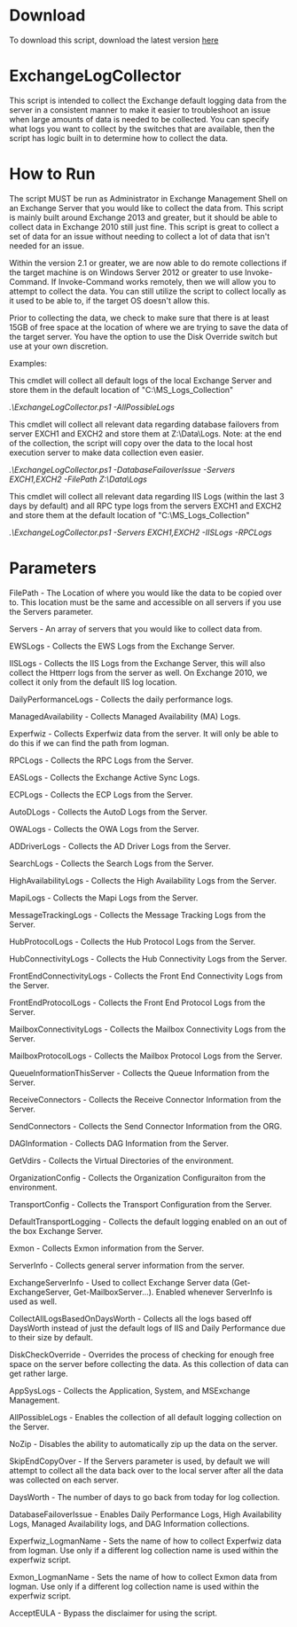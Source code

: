 # Download 
To download this script, download the latest version [here](https://github.com/dpaulson45/ExchangeLogCollector/releases)

# ExchangeLogCollector
This script is intended to collect the Exchange default logging data from the server in a consistent manner to make it easier to troubleshoot an issue when large amounts of data is needed to be collected. You can specify what logs you want to collect by the switches that are available, then the script has logic built in to determine how to collect the data. 

# How to Run 
The script MUST be run as Administrator in Exchange Management Shell on an Exchange Server that you would like to collect the data from. This script is mainly built around Exchange 2013 and greater, but it should be able to collect data in Exchange 2010 still just fine. This script is great to collect a set of data for an issue without needing to collect a lot of data that isn't needed for an issue. 

Within the version 2.1 or greater, we are now able to do remote collections if the target machine is on Windows Server 2012 or greater to use Invoke-Command. If Invoke-Command works remotely, then we will allow you to attempt to collect the data. You can still utilize the script to collect locally as it used to be able to, if the target OS doesn't allow this. 

Prior to collecting the data, we check to make sure that there is at least 15GB of free space at the location of where we are trying to save the data of the target server. You have the option to use the Disk Override switch but use at your own discretion. 

Examples: 

This cmdlet will collect all default logs of the local Exchange Server and store them in the default location of "C:\MS_Logs_Collection" 

*.\ExchangeLogCollector.ps1 -AllPossibleLogs*

This cmdlet will collect all relevant data regarding database failovers from server EXCH1 and EXCH2 and store them at Z:\Data\Logs. Note: at the end of the collection, the script will copy over the data to the local host execution server to make data collection even easier. 

*.\ExchangeLogCollector.ps1 -DatabaseFailoverIssue -Servers EXCH1,EXCH2 -FilePath Z:\Data\Logs*

This cmdlet will collect all relevant data regarding IIS Logs (within the last 3 days by default) and all RPC type logs from the servers EXCH1 and EXCH2 and store them at the default location of "C:\MS_Logs_Collection"

*.\ExchangeLogCollector.ps1 -Servers EXCH1,EXCH2 -IISLogs -RPCLogs*


# Parameters 

FilePath - The Location of where you would like the data to be copied over to. This location must be the same and accessible on all servers if you use the Servers parameter. 

Servers - An array of servers that you would like to collect data from. 

EWSLogs - Collects the EWS Logs from the Exchange Server. 

IISLogs - Collects the IIS Logs from the Exchange Server, this will also collect the Httperr logs from the server as well. On Exchange 2010, we collect it only from the default IIS log location. 

DailyPerformanceLogs - Collects the daily performance logs.

ManagedAvailability - Collects Managed Availability (MA) Logs.

Experfwiz - Collects Experfwiz data from the server. It will only be able to do this if we can find the path from logman. 

RPCLogs - Collects the RPC Logs from the Server. 

EASLogs - Collects the Exchange Active Sync Logs. 

ECPLogs - Collects the ECP Logs from the Server. 

AutoDLogs - Collects the AutoD Logs from the Server. 

OWALogs - Collects the OWA Logs from the Server. 

ADDriverLogs - Collects the AD Driver Logs from the Server. 

SearchLogs - Collects the Search Logs from the Server. 

HighAvailabilityLogs - Collects the High Availability Logs from the Server.

MapiLogs - Collects the Mapi Logs from the Server. 

MessageTrackingLogs - Collects the Message Tracking Logs from the Server. 

HubProtocolLogs - Collects the Hub Protocol Logs from the Server. 

HubConnectivityLogs - Collects the Hub Connectivity Logs from the Server. 

FrontEndConnectivityLogs - Collects the Front End Connectivity Logs from the Server. 

FrontEndProtocolLogs - Collects the Front End Protocol Logs from the Server. 

MailboxConnectivityLogs - Collects the Mailbox Connectivity Logs from the Server. 

MailboxProtocolLogs - Collects the Mailbox Protocol Logs from the Server. 

QueueInformationThisServer - Collects the Queue Information from the Server. 

ReceiveConnectors - Collects the Receive Connector Information from the Server. 

SendConnectors - Collects the Send Connector Information from the ORG. 

DAGInformation - Collects DAG Information from the Server. 

GetVdirs - Collects the Virtual Directories of the environment. 

OrganizationConfig - Collects the Organization Configuraiton from the environment.

TransportConfig - Collects the Transport Configuration from the Server. 

DefaultTransportLogging - Collects the default logging enabled on an out of the box Exchange Server. 

Exmon - Collects Exmon information from the Server. 

ServerInfo - Collects general server information from the server. 

ExchangeServerInfo - Used to collect Exchange Server data (Get-ExchangeServer, Get-MailboxServer...). Enabled whenever ServerInfo is used as well.

CollectAllLogsBasedOnDaysWorth - Collects all the logs based off DaysWorth instead of just the default logs of IIS and Daily Performance due to their size by default. 

DiskCheckOverride - Overrides the process of checking for enough free space on the server before collecting the data. As this collection of data can get rather large. 

AppSysLogs - Collects the Application, System, and MSExchange Management. 

AllPossibleLogs - Enables the collection of all default logging collection on the Server. 

NoZip - Disables the ability to automatically zip up the data on the server. 

SkipEndCopyOver - If the Servers parameter is used, by default we will attempt to collect all the data back over to the local server after all the data was collected on each server. 

DaysWorth - The number of days to go back from today for log collection. 

DatabaseFailoverIssue - Enables Daily Performance Logs, High Availability Logs, Managed Availability logs, and DAG Information collections. 

Experfwiz_LogmanName - Sets the name of how to collect Experfwiz data from logman. Use only if a different log collection name is used within the experfwiz script. 

Exmon_LogmanName - Sets the name of how to collect Exmon data from logman. Use only if a different log collection name is used within the experfwiz script. 

AcceptEULA - Bypass the disclaimer for using the script.
